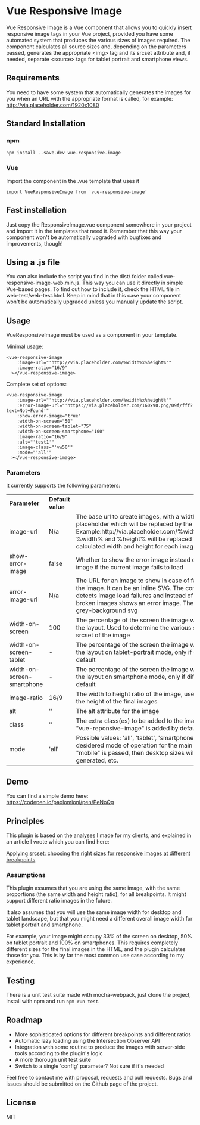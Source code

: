 # Vue Responsive Image

Vue Responsive Image is a Vue component that allows you to quickly 
insert responsive image tags in your Vue project, provided you have some automated 
system that produces the various sizes of images required. The component calculates 
all source sizes and, depending on the parameters passed, generates the appropriate
\<img\> tag and its srcset attribute and, if needed, separate \<source\> tags
 for tablet portrait and smartphone views.
 
## Requirements
You need to have some system that automatically generates the images for you
when an URL with the appropriate format is called, for example:
http://via.placeholder.com/1920x1080
 
## Standard Installation

### npm

``` npm install --save-dev vue-responsive-image ``` 

### Vue

Import the component in the .vue template that uses it

``` import VueResponsiveImage from 'vue-responsive-image' ```

## Fast installation

Just copy the ResponsiveImage.vue component somewhere in your project and import it in the templates that need it. 
Remember that this way your component won't be automatically upgraded with 
bugfixes and improvements, though! 

## Using a .js file

You can also include the script you find in the dist/ folder called vue-responsive-image-web.min.js. This
way you can use it directly in simple Vue-based pages. To find out how to include it, check the HTML file in web-test/web-test.html.
Keep in mind that in this case your component won't be automatically upgraded unless you manually update the script.

## Usage
   
VueResponsiveImage must be used as a component in your template.

Minimal usage:

```
<vue-responsive-image
    :image-url="'http://via.placeholder.com/%width%x%height%'"
    :image-ratio="16/9"
  ></vue-responsive-image>
```
Complete set of options:

```
<vue-responsive-image
    :image-url="'http://via.placeholder.com/%width%x%height%'"
    :error-image-url="'https://via.placeholder.com/160x90.png/09f/fff?text=Not+Found'"
    :show-error-image="true"
    :width-on-screen="50"
    :width-on-screen-tablet="75"
    :width-on-screen-smartphone="100"
    :image-ratio="16/9"
    :alt="'test1'"
    :image-class="'vw50'"
    :mode="'all'"
  ></vue-responsive-image>
```

### Parameters

It currently supports the following parameters:

<table>
  <tr><td><b>Parameter</b></td><td><b>Default value</b></td><td></td></tr>
  <tr><td>image-url</td><td>N/a</td><td>The base url to create images, with a width and height placeholder which will be replaced by the component. Example:http://via.placeholder.com/%width%x%height%. %width% and %height% will be replaced with the calculated width and height for each image.</td></tr>
  <tr><td>show-error-image</td><td>false</td><td>Whether to show the error image instead of the broken image if the current image fails to load</td></tr>
  <tr><td>error-image-url</td><td>N/a</td><td>The URL for an image to show in case of failure to load the image. It can be an inline SVG. The component now detects image load failures and instead of showing broken images shows an error image. The default is a grey-background svg</td></tr>
  <tr><td>width-on-screen</td><td>100</td><td>The percentage of the screen the image will occupy in the layout. Used to determine the various sizes for the srcset of the image</td></tr>
  <tr><td>width-on-screen-tablet</td><td>-</td><td>The percentage of the screen the image will occupy in the layout on tablet-portrait mode, only if different from default</td></tr>
  <tr><td>width-on-screen-smartphone</td><td>-</td><td>The percentage of the screen the image will occupy in the layout on smartphone mode, only if different from default</td></tr>
  <tr><td>image-ratio</td><td>16/9</td><td>The width to height ratio of the image, used to determine the height of the final images</td></tr>
  <tr><td>alt</td><td>''</td><td>The alt attribute for the image</td></tr>
  <tr><td>class</td><td>''</td><td>The extra class(es) to be added to the image. The class "vue-reponsive-image" is added by default</td></tr>
  <tr><td>mode</td><td>'all'</td><td>Possible values: 'all', 'tablet', 'smartphone', 'mobile'. The desidered mode of operation for the main image, if only "mobile" is passed, then desktop sizes will not be generated, etc.</td></tr>
</table>


## Demo
You can find a simple demo here: https://codepen.io/paolomioni/pen/PeNoQg


## Principles
This plugin is based on the analyses I made for my clients, and explained in an article I wrote which you can find here:

[Applying srcset: choosing the right sizes for responsive images at different breakpoints](https://medium.com/hceverything/applying-srcset-choosing-the-right-sizes-for-responsive-images-at-different-breakpoints-a0433450a4a3)


### Assumptions
This plugin assumes that you are using the same image, with the same proportions (the same width and height ratio), for all breakpoints. It might support different ratio images in the future.

It also assumes that you will use the same image width for desktop and tablet landscape, but that you might need a different overall image width for tablet portrait and smartphone. 

For example, your image might occupy 33% of the screen on desktop, 50% on tablet portrait and 100% on smartphones. This requires completely different
sizes for the final images in the HTML, and the plugin calculates those for you.
This is by far the most common use case according to my experience.

## Testing
There is a unit test suite made with mocha-webpack, just clone the project, install with npm and run `npm run test`.

## Roadmap

- More sophisticated options for different breakpoints and different ratios
- Automatic lazy loading using the Intersection Observer API
- Integration with some routine to produce the images with server-side tools 
according to the plugin's logic
- A more thorough unit test suite
- Switch to a single 'config' parameter? Not sure if it's needed

Feel free to contact me with proposal, requests and pull requests.
Bugs and issues should be submitted on the Github page of the project. 

## License
MIT

